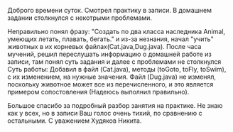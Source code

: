 Доброго времени суток.
Смотрел практику в записи. В домашнем задании столкнулся с некотрыми проблемами.

Неправильно понял фразу: "Создать по два класса наследника Animal, умеющих летать, плавать, бегать." и из-за незнания, начал "учить" животных в их
корневых файлах(Cat.java,Dug.java).
После часа мучений, решил переслушать информацию о домашней работе из записи, там понял суть задания и далее с проблемами не столкнулся
Суть работы: Добавил в файл (Cat.java), методы (toGoto, toFly, toSwim), с их изменением, на нужные значения. Файл (Dug.java) не изменял, поскольку животное может все из перечисленного, и это является примером сопостовления (Надеюсь выполнил правильно).

Большое спасибо за подробный разбор занятия на практике. Не знаю как у всех, но в записи Ваш голос очень тихий, по сравнению с остальными.
С уважением Худяков Никита.
